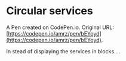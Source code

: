 # Circular services

A Pen created on CodePen.io. Original URL: [https://codepen.io/amrz/pen/bEYoyd](https://codepen.io/amrz/pen/bEYoyd).

In stead of displaying the services in blocks....  
